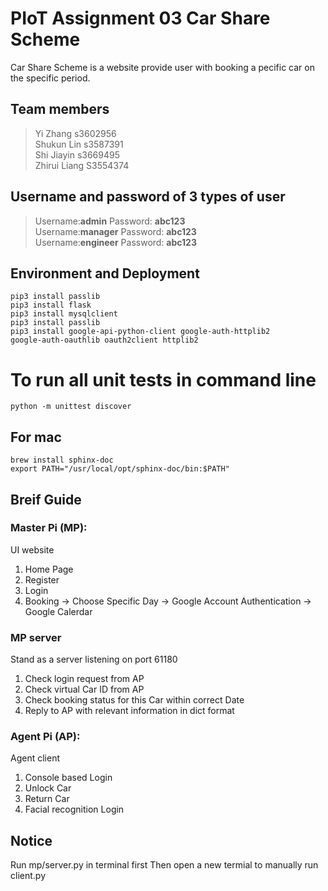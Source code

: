 # PIoT Assignment 03 Car Share Scheme
Car Share Scheme is a website provide user with booking a pecific car on the specific period.

## Team members 
> Yi Zhang s3602956 <br>
> Shukun Lin s3587391<br>
> Shi Jiayin s3669495<br>
> Zhirui Liang S3554374<br>

## Username and password of 3 types of user 
> Username:__admin__ Password: **abc123**<br>
> Username:__manager__ Password: **abc123**<br>
> Username:__engineer__ Password: **abc123**<br>

## Environment and Deployment 
`pip3 install passlib`<br>
`pip3 install flask`<br>
`pip3 install mysqlclient`<br>
`pip3 install passlib`<br>
`pip3 install google-api-python-client google-auth-httplib2`<br> 
`google-auth-oauthlib oauth2client httplib2`<br>

# To run all unit tests in command line
`python -m unittest discover`<br>

## For mac 
`brew install sphinx-doc`<br>
`export PATH="/usr/local/opt/sphinx-doc/bin:$PATH"`<br>

## Breif Guide
### Master Pi (MP): 
UI website<br>
1. Home Page<br>
2. Register<br>
3. Login<br>
4. Booking -> Choose Specific Day -> Google Account Authentication -> Google Calerdar<br>

### MP server
Stand as a server listening on port 61180
1. Check login request from AP<br>
2. Check virtual Car ID from AP<br>
3. Check booking status for this Car within correct Date<br>
4. Reply to AP with relevant information in dict format<br>

### Agent Pi (AP): ###
Agent client<br>
1. Console based Login<br>
2. Unlock Car<br>
3. Return Car<br>
4. Facial recognition Login<br>

## Notice ##
Run mp/server.py in terminal first 
Then open a new termial to manually run client.py
